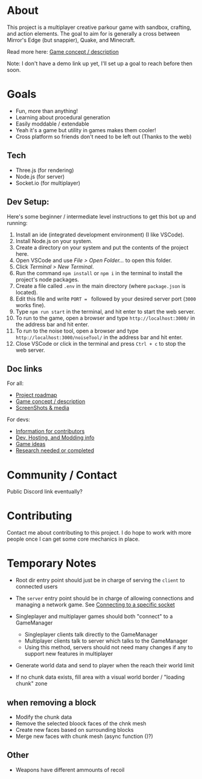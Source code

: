 # About
This project is a multiplayer creative parkour game with sandbox, crafting, and action elements. The goal to aim for is generally a cross between Mirror's Edge (but snappier), Quake, and Minecraft.

Read more here:
[Game concept / description](docs/md/Concept.md)

Note:
I don't have a demo link up yet, I'll set up a goal to reach before then soon.

# Goals
- Fun, more than anything!
- Learning about procedural generation
- Easily moddable / extendable
- Yeah it's a game but utility in games makes them cooler!
- Cross platform so friends don't need to be left out (Thanks to the web)

## Tech
- Three.js (for rendering)
- Node.js (for server)
- Socket.io (for multiplayer)

## Dev Setup:
Here's some beginner / intermediate level instructions to get this bot up and running:

1. Install an ide (integrated development environment) (I like VSCode).
2. Install Node.js on your system.
3. Create a directory on your system and put the contents of the project here.
4. Open VSCode and use *File > Open Folder...* to open this folder.
5. Click *Terminal > New Terminal*.
6. Run the command `npm install` or `npm i` in the terminal to install the project's node packages.
7. Create a file called `.env` in the main directory (where `package.json` is located).
8. Edit this file and write `PORT = ` followed by your desired server port (`3000` works fine).
9. Type `npm run start` in the terminal, and hit enter to start the web server.
10. To run to the game, open a browser and type `http://localhost:3000/` in the address bar and hit enter.
11. To run to the noise tool, open a browser and type `http://localhost:3000/noiseTool/` in the address bar and hit enter.
12. Close VSCode or click in the terminal and press `Ctrl + c` to stop the web server.

## Doc links
For all:
- [Project roadmap](docs/md/Roadmap.md)
- [Game concept / description](docs/md/Concept.md)
- [ScreenShots & media](social/)

For devs:
- [Information for contributors](docs/md/Contribution.md)
- [Dev, Hosting, and Modding info](docs/md/Setup.md)
- [Game ideas](docs/md/Ideas.md)
- [Research needed or completed](docs/md/Research.md)

# Community / Contact
Public Discord link eventually?

# Contributing
Contact me about contributing to this project. I do hope to work with more people once I can get some core mechanics in place.



# Temporary Notes
- Root dir entry point should just be in charge of serving the `client` to connected users
- The `server` entry point should be in charge of allowing connections and managing a network game. See [Connecting to a specific socket](https://stackoverflow.com/questions/52138337/socket-io-makes-multiple-connections-when-the-page-is-refreshed-node-js)
- Singleplayer and multiplayer games should both "connect" to a GameManager
    - Singleplayer clients talk directly to the GameManager
    - Multiplayer clients talk to server which talks to the GameManager
    - Using this method, servers should not need many changes if any to support new features in multiplayer

- Generate world data and send to player when the reach their world limit
- If no chunk data exists, fill area with a visual world border / "loading chunk" zone

## when removing a block
- Modify the chunk data
- Remove the selected bloock faces of the chnk mesh
- Create new faces based on surrounding blocks
- Merge new faces with chunk mesh (async function ()?)

## Other
- Weapons have different ammounts of recoil
